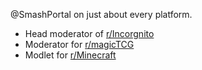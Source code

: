 @SmashPortal on just about every platform.

- Head moderator of [r/Incorgnito](https://reddit.com/r/Incorgnito)
- Moderator for [r/magicTCG](https://reddit.com/r/magicTCG)
- Modlet for [r/Minecraft](https://reddit.com/r/Minecraft)
